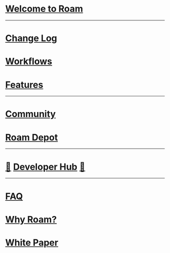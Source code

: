 # [Welcome to Roam](<./Welcome to Roam.md>)
---
# [Change Log](<./Change Log.md>)
# [Workflows](./Workflows.md)
# [Features](./Features.md)
---
# [Community](./Community.md)
# [Roam Depot](<./Roam Depot.md>)
---
# [🚧](roam-block://dmQooXFj9) [Developer Hub](https://roamresearch.com/#/app/developer-documentation/page/49715b-M2) [🚧](roam-block://dmQooXFj9)
---
# [FAQ](./FAQ.md)
# [Why Roam?](<./Why Roam_.md>)
# [White Paper](<./White Paper.md>)
